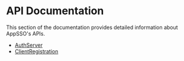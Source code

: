# API Documentation

This section of the documentation provides detailed information about AppSSO's APIs.

- [AuthServer](./authserver.md)
- [ClientRegistration](./clientregistration.md)
